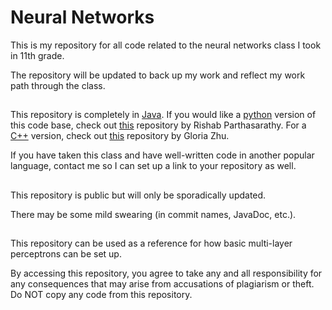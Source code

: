 # Neural Networks
This is my repository for all code related to the neural networks class I took in 11th grade.

The repository will be updated to back up my work and reflect my work path through the class.
##
This repository is completely in [Java](https://www.oracle.com/java/). If you would like a [python](https://www.python.org/) version of this code base, check out [this](https://github.com/rishab-partha/Neural-Networks) repository by Rishab Parthasarathy. For a [C++](http://www.cplusplus.com/) version, check out [this](https://github.com/g10ria/ATCS-Neural-Networks) repository by Gloria Zhu.

If you have taken this class and have well-written code in another popular language, contact me so I can set up a link to your repository as well.
##
This repository is public but will only be sporadically updated.

There may be some mild swearing (in commit names, JavaDoc, etc.).
##
This repository can be used as a reference for how basic multi-layer perceptrons can be set up.

By accessing this repository, you agree to take any and all responsibility for any consequences that may arise from accusations of plagiarism or theft. Do NOT copy any code from this repository.
